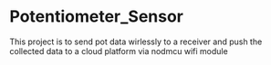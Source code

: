 # Potentiometer_Sensor
This project is to send pot data wirlessly to a receiver and push the collected data to a cloud platform via nodmcu wifi module
